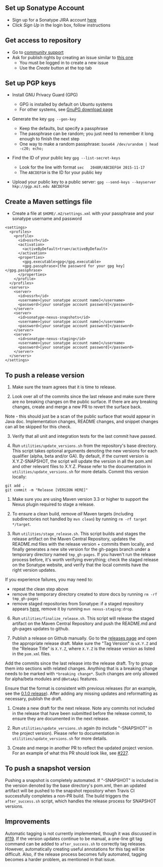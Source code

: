 Set up Sonatype Account
-----------------------
* Sign up for a Sonatype JIRA account [here](https://issues.sonatype.org)
* Click *Sign Up* in the login box, follow instructions

Get access to repository
------------------------
* Go to [community support](https://issues.sonatype.org/browse/OSSRH)
* Ask for publish rights by creating an issue similar to [this one](https://issues.sonatype.org/browse/OSSRH-32032)
  * You must be logged in to create a new issue
  * Use the *Create* button at the top tab

Set up PGP keys
---------------
* Install GNU Privacy Guard (GPG)
  * GPG is installed by default on Ubuntu systems
  * For other systems, see [GnuPG download page](https://www.gnupg.org/download/)

* Generate the key ```gpg --gen-key```

  * Keep the defaults, but specify a passphrase
  * The passphrase can be random; you just need to remember it long enough to finish the next step
  * One way to make a random passphrase: ```base64 /dev/urandom | head -c20; echo;```

* Find the ID of your public key ```gpg --list-secret-keys```
  * Look for the line with format ```sec   2048R/ABCDEFGH 2015-11-17```
  * The ```ABCDEFGH``` is the ID for your public key

* Upload your public key to a public server: ```gpg --send-keys --keyserver hkp://pgp.mit.edu ABCDEFGH```

Create a Maven settings file
----------------------------
* Create a file at ```$HOME/.m2/settings.xml``` with your passphrase and your sonatype username and password
```
<settings>
  <profiles>
    <profile>
      <id>ossrh</id>
      <activation>
        <activeByDefault>true</activeByDefault>
      </activation>
      <properties>
        <gpg.executable>gpg</gpg.executable>
        <gpg.passphrase>[the password for your gpg key]</gpg.passphrase>
      </properties>
    </profile>
  </profiles>
  <servers>
    <server>
      <id>ossrh</id>
      <username>[your sonatype account name]</username>
      <password>[your sonatype account password]</password>
    </server>
    <server>
      <id>sonatype-nexus-snapshots</id>
      <username>[your sonatype account name]</username>
      <password>[your sonatype account password]</password>
    </server>
    <server>
      <id>sonatype-nexus-staging</id>
      <username>[your sonatype account name]</username>
      <password>[your sonatype account password]</password>
    </server>
  </servers>
</settings>
```

To push a release version
-------------------------

1. Make sure the team agrees that it is time to release. 

2. Look over all of the commits since the last release and make sure there are no breaking changes on the public surface. If there are any breaking changes, create and merge a new PR to revert the surface back.

  Note - this should just be a scan of the public surface that would appear in Java doc. Implementation changes, README changes, and snippet changes can all be skipped for this check.

3. Verify that all unit and integration tests for the last commit have passed.

4. Run `utilities/update_versions.sh` from the repository's base directory.
This script takes optional arguments denoting the new versions for each qualifier (alpha, beta and/or GA). By default, if the current version is X.Y.Z-SNAPSHOT, the script will update the version in all the pom.xml and other relevant files to X.Y.Z. Please refer to the documentation in `utilities/update_versions.sh` for more details. Commit this version locally:
  
  ```
  git add .
  git commit -m "Release [VERSION HERE]"
  ```

1. Make sure you are using Maven version 3.3 or higher to support the Nexus plugin required to stage a release.

1. To ensure a clean build, remove *all* Maven targets (including subdirectories not handled by `mvn clean`) by running `rm -rf target */target`.

5. Run `utilities/stage_release.sh`.
This script builds and stages the release artifact on the Maven Central Repository, updates the README.md files with the release version + commits them locally, and finally generates a new site version for the gh-pages branch under a temporary directory named `tmp_gh-pages`. If you haven't run the release process before, it's worth verifying everything; check the staged release on the Sonatype website, and verify that the local commits have the right version updates.

If you experience failures, you may need to:
- repeat the clean step above
- remove the temporary directory created to store docs by running `rm -rf tmp_gh-pages`
- remove staged repositories from Sonatype: if a staged repository appears [here](https://oss.sonatype.org/#nexus-search;quick~com.google.cloud), remove it by running `mvn nexus-staging:drop`.

6. Run `utilities/finalize_release.sh`.
This script will release the staged artifact on the Maven Central Repository and push the README.md and gh-pages updates to github.

7. Publish a release on Github manually.
Go to the [releases page](https://github.com/GoogleCloudPlatform/google-cloud-java/releases) and open the appropriate release draft. Make sure the "Tag Version" is `vX.Y.Z` and the "Release Title" is `X.Y.Z`, where `X.Y.Z` is the release version as listed in the `pom.xml` files. 
  
  Add the commits since the last release into the release draft. Try to group them into sections with related changes. Anything that is a breaking change needs to be marked with `*breaking change*`. Such changes are only allowed for alpha/beta modules and `@BetaApi` features.

  Ensure that the format is consistent with previous releases (for an example, see the [0.1.0 release](https://github.com/GoogleCloudPlatform/google-cloud-java/releases/tag/v0.1.0)).  After adding any missing updates and reformatting as necessary, publish the draft.

1. Create a new draft for the next release. Note any commits not included in the release that have been submitted before the release commit, to ensure they are documented in the next release.

8. Run `utilities/update_versions.sh` again (to include "-SNAPSHOT" in the project version). Please refer to documentation in `utilities/update_versions.sh` for more details. 

9. Create and merge in another PR to reflect the updated project version.  For an example of what this PR should look like, see [#227](https://github.com/GoogleCloudPlatform/google-cloud-java/pull/227).

To push a snapshot version
--------------------------

Pushing a snapshot is completely automated.  If "-SNAPSHOT" is included in the version denoted by the base directory's pom.xml, then an updated artifact will be pushed to the snapshot repository when Travis CI successfully completes a non-PR build. The build triggers the `after_success.sh` script, which handles the release process for SNAPSHOT versions.

Improvements
------------

Automatic tagging is not currently implemented, though it was discussed in [#119](https://github.com/GoogleCloudPlatform/google-cloud-java/pull/119).  If the version updates continue to be manual, a one-line git tag command can be added to `after_success.sh` to correctly tag releases.  However, automatically creating useful annotations for this tag will be difficult.  Also, if the release process becomes fully automated, tagging becomes a harder problem, as mentioned in that issue.

